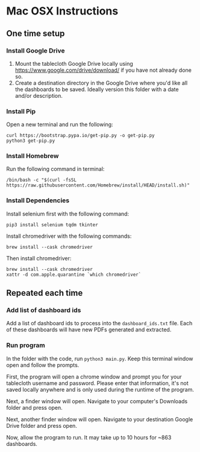 # Mac OSX Instructions

## One time setup
### Install Google Drive

1. Mount the tablecloth Google Drive locally using https://www.google.com/drive/download/ if you have not already done so.
2. Create a destination directory in the Google Drive where you'd like all the dashboards to be saved. Ideally version this folder with a date and/or description.

### Install Pip
Open a new terminal and run the following:
```
curl https://bootstrap.pypa.io/get-pip.py -o get-pip.py
python3 get-pip.py
```

### Install Homebrew
Run the following command in terminal:
```
/bin/bash -c "$(curl -fsSL https://raw.githubusercontent.com/Homebrew/install/HEAD/install.sh)"
```

### Install Dependencies

Install selenium first with the following command:
```
pip3 install selenium tqdm tkinter
```

Install chromedriver with the following commands:
```
brew install --cask chromedriver
```

Then install chromedriver:
```
brew install --cask chromedriver
xattr -d com.apple.quarantine `which chromedriver`
```

## Repeated each time
### Add list of dashboard ids
Add a list of dashboard ids to process into the `dashboard_ids.txt` file. Each of these dashboards will have new PDFs generated and extracted.

### Run program
In the folder with the code, run `python3 main.py`. Keep this terminal window open and follow the prompts.

First, the program will open a chrome window and prompt you for your tablecloth username and password. Please enter that information, it's not saved locally anywhere and is only used during the runtime of the program.

Next, a finder window will open. Navigate to your computer's Downloads folder and press open.

Next, another finder window will open. Navigate to your destination Google Drive folder and press open.

Now, allow the program to run. It may take up to 10 hours for ~863 dashboards. 